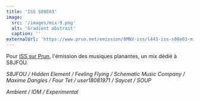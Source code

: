 ```yaml
---
title: 'ISS S08E03'
image:
  src: '/images/mix-9.png'
  alt: 'Gradient abstrait'
  caption: ''
externalUrl: 'https://www.prun.net/emission/8MNV-iss/l443-iss-s08e03-mix-special-s8jfou'
---
```


Pour [ISS sur Prun](https://www.prun.net/emission/8MNV-iss), l'émission des musiques planantes, un mix dédié à S8JFOU.

_S8JFOU / Hidden Element / Feeling Flying / Schematic Music Company / Maxime Dangles / Four Tet / user18081971 / Saycet / SOUP_

_Ambient / IDM / Experimental_
